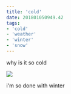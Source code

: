 ```yaml
---
title: 'cold'
date: 201801050949.42
tags:
- 'cold'
- 'weather'
- 'winter'
- 'snow'
---
```


why is it so cold

![](https://bhh.sh/pub/photos/Screenshot_20180105-094720.png)

i'm so done with winter
